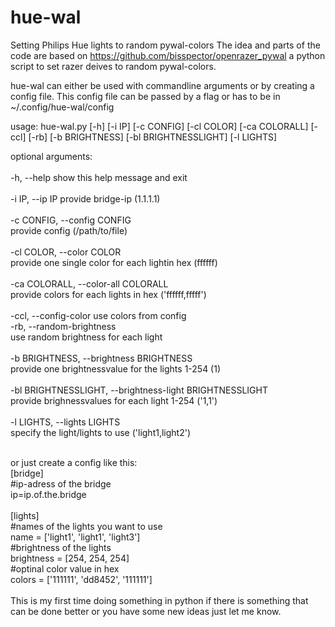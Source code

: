 # hue-wal
Setting Philips Hue lights to random pywal-colors
The idea and parts of the code are based on https://github.com/bisspector/openrazer_pywal a python script to set razer deives to random pywal-colors.

hue-wal can either be used with commandline arguments or by creating a config file.
This config file can be passed by a flag or has to be in ~/.config/hue-wal/config

usage: hue-wal.py [-h] [-i IP] [-c CONFIG] [-cl COLOR] [-ca COLORALL] [-ccl] [-rb] [-b BRIGHTNESS] [-bl BRIGHTNESSLIGHT] [-l LIGHTS]

optional arguments:<br /><br />
  -h, --help            show this help message and exit<br /><br />
  -i IP, --ip IP        provide bridge-ip (1.1.1.1)<br /><br />
  -c CONFIG, --config CONFIG<br />
                        provide config (/path/to/file)<br /><br />
  -cl COLOR, --color COLOR<br />
                        provide one single color for each lightin hex (ffffff)<br /><br />
  -ca COLORALL, --color-all COLORALL<br />
                        provide colors for each lights in hex ('ffffff,fffff')<br /><br />
  -ccl, --config-color  use colors from config<br />
  -rb, --random-brightness<br />
                        use random brightness for each light<br /><br />
  -b BRIGHTNESS, --brightness BRIGHTNESS<br />
                        provide one brightnessvalue for the lights 1-254 (1)<br /><br />
  -bl BRIGHTNESSLIGHT, --brightness-light BRIGHTNESSLIGHT<br />
                        provide brighnessvalues for each light 1-254 ('1,1')<br /><br />
  -l LIGHTS, --lights LIGHTS<br />
                        specify the light/lights to use ('light1,light2')<br /><br />

or just create a config like this:<br />
[bridge]<br />
#ip-adress of the bridge<br />
ip=ip.of.the.bridge<br />
<br />
[lights]<br />
#names of the lights you want to use<br />
name = ['light1', 'light1', 'light3']<br />
#brightness of the lights<br />
brightness = [254, 254, 254]<br />
#optinal color value in hex<br />
colors = ['111111', 'dd8452', '111111']<br />
<br />
This is my first time doing something in python if there is something that can be done better or you have some new ideas just let me know.
